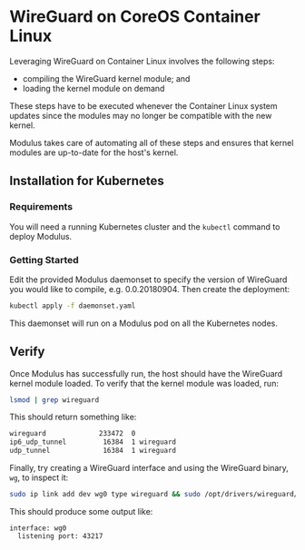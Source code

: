 # WireGuard on CoreOS Container Linux
Leveraging WireGuard on Container Linux involves the following steps:
* compiling the WireGuard kernel module; and
* loading the kernel module on demand

These steps have to be executed whenever the Container Linux system updates since the modules may no longer be compatible with the new kernel.

Modulus takes care of automating all of these steps and ensures that kernel modules are up-to-date for the host's kernel.

## Installation for Kubernetes

### Requirements
You will need a running Kubernetes cluster and the `kubectl` command to deploy Modulus.

### Getting Started
Edit the provided Modulus daemonset to specify the version of WireGuard you would like to compile, e.g. 0.0.20180904.
Then create the deployment:
```sh
kubectl apply -f daemonset.yaml
```

This daemonset will run on a Modulus pod on all the Kubernetes nodes.

## Verify
Once Modulus has successfully run, the host should have the WireGuard kernel module loaded. To verify that the kernel module was loaded, run:
```sh
lsmod | grep wireguard
```

This should return something like:
```sh
wireguard             233472  0
ip6_udp_tunnel         16384  1 wireguard
udp_tunnel             16384  1 wireguard
```

Finally, try creating a WireGuard interface and using the WireGuard binary, `wg`, to inspect it:
```sh
sudo ip link add dev wg0 type wireguard && sudo /opt/drivers/wireguard/bin/wg show all && sudo ip link del wg0
```

This should produce some output like:
```
interface: wg0
  listening port: 43217
```
